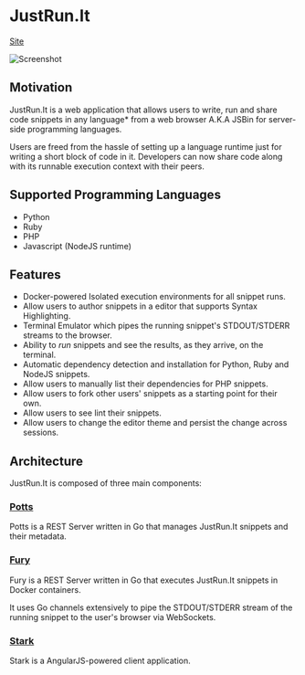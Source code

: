 # JustRun.It

[Site](http://gophergala.justrun.it)

![Screenshot](https://raw.githubusercontent.com/gophergala/JustRun.It/master/static/screenshot.png)

## Motivation

JustRun.It is a web application that allows users to write, run and share code snippets in any language* from a web browser A.K.A JSBin for server-side programming languages.

Users are freed from the hassle of setting up a language runtime just for writing a short block of code in it. Developers can now share code along with its runnable execution context with their peers.

## Supported Programming Languages

- Python
- Ruby
- PHP
- Javascript (NodeJS runtime)

## Features

- Docker-powered Isolated execution environments for all snippet runs.
- Allow users to author snippets in a editor that supports Syntax Highlighting.
- Terminal Emulator which pipes the running snippet's STDOUT/STDERR streams to the browser. 
- Ability to *run* snippets and see the results, as they arrive, on the terminal. 
- Automatic dependency detection and installation for Python, Ruby and NodeJS snippets.
- Allow users to manually list their dependencies for PHP snippets.
- Allow users to fork other users' snippets as a starting point for their own.
- Allow users to see lint their snippets.
- Allow users to change the editor theme and persist the change across sessions.

## Architecture

JustRun.It is composed of three main components:

### [Potts](https://github.com/gophergala/JustRun.It/tree/master/potts)

Potts is a REST Server written in Go that manages JustRun.It snippets and their metadata.

### [Fury](https://github.com/gophergala/JustRun.It/tree/master/fury)

Fury is a REST Server written in Go that executes JustRun.It snippets in Docker containers.

It uses Go channels extensively to pipe the STDOUT/STDERR stream of the running snippet to the user's browser via WebSockets.

### [Stark](https://github.com/gophergala/JustRun.It/tree/master/stark)

Stark is a AngularJS-powered client application.
